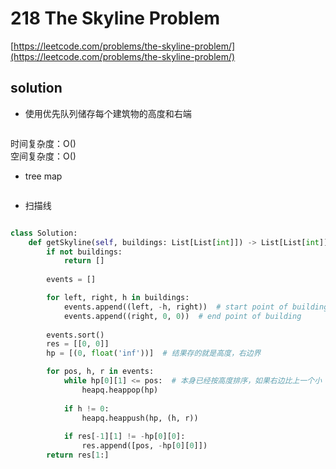 # 218 The Skyline Problem
[https://leetcode.com/problems/the-skyline-problem/](https://leetcode.com/problems/the-skyline-problem/)


## solution

- 使用优先队列储存每个建筑物的高度和右端
```python

```
时间复杂度：O() <br>
空间复杂度：O()

- tree map
```python

```

- 扫描线
```python

```


```python
class Solution:
    def getSkyline(self, buildings: List[List[int]]) -> List[List[int]]:
        if not buildings:
            return []
        
        events = []

        for left, right, h in buildings:
            events.append((left, -h, right))  # start point of building
            events.append((right, 0, 0))  # end point of building
        
        events.sort()
        res = [[0, 0]]
        hp = [(0, float('inf'))]  # 结果存的就是高度，右边界

        for pos, h, r in events:
            while hp[0][1] <= pos:  # 本身已经按高度排序，如果右边比上一个小
                heapq.heappop(hp)
            
            if h != 0:
                heapq.heappush(hp, (h, r))
            
            if res[-1][1] != -hp[0][0]:
                res.append([pos, -hp[0][0]])
        return res[1:]
```
